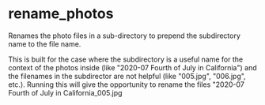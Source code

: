 # rename_photos
Renames the photo files in a sub-directory to prepend the subdirectory name to the file name.

This is built for the case where the subdirectory is a useful name for the context of the photos inside (like "2020-07 Fourth of July in California") and the filenames in the subdirector are not helpful (like "005.jpg", "006.jpg", etc.).  Running this will give the opportunity to rename the files "2020-07 Fourth of July in California_005.jpg

